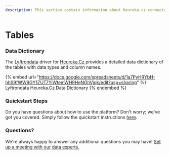 ```yaml
---
description: This section contain information about heureka.cz connector tables information
---
```


# Tables

### Data Dictionary

The [Lyftrondata](https://www.lyftrondata.com/) driver for [Heureka.Cz](https://www.lyftrondata.com/integration/heureka.cz/)[ ](https://www.lyftrondata.com/integration/heureka.cz/)provides a detailed data dictionary of the tables with data types and column names.

{% embed url="https://docs.google.com/spreadsheets/d/1a7PyHRYbH-hhS9fWW9GY1ZUT7YiWtemWH9HeNGhVjqk/edit?usp=sharing" %}
Lyftrondata Heureka.Cz Data Dictionary
{% endembed %}

### Quickstart Steps

Do you have questions about how to use the platform? Don't worry; we've got you covered. Simply follow the quickstart instructions [here](../../../../quickstart-steps.md).

### Questions? <a href="#questions" id="questions"></a>

We're always happy to answer any additional questions you may have! [Set up a meeting with our data experts.](https://www.lyftrondata.com/book-a-meeting/)

